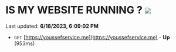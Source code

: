 # IS MY WEBSITE RUNNING ? [![](https://img.shields.io/static/v1?label=Sponsor&message=%E2%9D%A4&logo=GitHub&color=%23fe8e86)](https://github.com/sponsors/<username>)

Last updated: **6/18/2023, 6:09:02 PM**

- `GET` [https://youssefservice.me](https://youssefservice.me) - **Up** (953ms)

